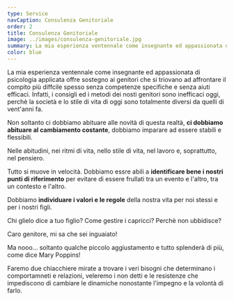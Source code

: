 ```yaml
---
type: Service
navCaption: Consulenza Genitoriale
order: 2
title: Consulenza Genitoriale
image: ../images/consulenza-genitoriale.jpg
summary: La mia esperienza ventennale come insegnante ed appassionata di psicologia applicata offre sostegno ai genitori che si triovano ad affrontare il compito più diffcile spesso senza competenze specifiche e senza aiuti efficaci.
color: blue
---
```


La mia esperienza ventennale come insegnante ed appassionata di psicologia applicata offre sostegno ai genitori che si triovano ad affrontare il compito più diffcile spesso senza competenze specifiche e senza aiuti efficaci. Infatti, i consigli ed i metodi dei nosti genitori sono inefficaci oggi, perchè la società e lo stile di vita di oggi sono totalmente diversi da quelli di vent'anni fa.

Non soltanto ci dobbiamo abituare alle novità di questa realtà, **ci dobbiamo abituare al cambiamento costante**, dobbiamo imparare ad essere stabili e flessibili.

Nelle abitudini, nei ritmi di vita, nello stile di vita, nel lavoro e, soprattutto, nel pensiero.

Tutto si muove in velocità. Dobbiamo essre abili a **identificare bene i nostri punti di riferimento** per evitare di essere frullati tra un evento e l'altro, tra un contesto e l'altro.

Dobbiamo **individuare i valori e le regole** della nostra vita per noi stessi e per i nostri figli.

Chi glielo dice a tuo figlio? Come gestire i capricci? Perchè non ubbidisce?

Caro genitore, mi sa che sei inguaiato!

Ma nooo... soltanto qualche piccolo aggiustamento e tutto splenderà di più, come dice Mary Poppins!

Faremo due chiacchiere mirate a trovare i veri bisogni che determinano i comportamneti e relazioni, veleremo i non detti e le resistenze che impediscono di cambiare le dinamiche nonostante l'impegno e la volontà di farlo.